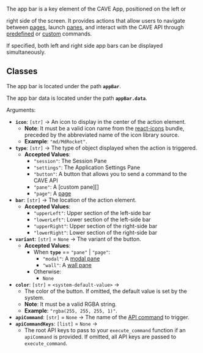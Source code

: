 The app bar is a key element of the CAVE App, positioned on the left or

right side of the screen. It provides actions that allow users to
navigate between [pages][], launch [panes][], and interact with the
CAVE API through [predefined][] or [custom][] commands.

If specified, both left and right side app bars can be displayed
simultaneously.

[pages]: pages.html
[panes]: panes.html
[predefined]: #appBar_data_star.spec
[custom]: #appBar_data_star.spec

## Classes

The app bar is located under the path **`appBar`**.

The app bar data is located under the path **`appBar.data`**.

Arguments:

* **`icon`**: `[str]` &rarr; An icon to display in the center of the action element.
    * **Note**: It must be a valid icon name from the [react-icons][] bundle, preceded by the abbreviated name of the icon library source.
    * **Example**: `"md/MdRocket"`.
* **`type`**: `[str]` &rarr; The type of object displayed when the action is triggered.
    * **Accepted Values**:
        * `"session"`: The Session Pane
        * `"settings"`: The Application Settings Pane
        * `"button"`: A button that allows you to send a command to the CAVE API
        * `"pane"`: A [custom pane][]
        * `"page"`: A [page][]
* **`bar`**: `[str]` &rarr; The location of the action element.
    * **Accepted Values**:
        * `"upperLeft"`: Upper section of the left-side bar
        * `"lowerLeft"`: Lower section of the left-side bar
        * `"upperRight"`: Upper section of the right-side bar
        * `"lowerRight"`: Lower section of the right-side bar
* **`variant`**: `[str]` = `None` &rarr; The variant of the button.
    * **Accepted Values**:
        * When **`type`** == `"pane"` | `"page"`:
            * `"modal"`: A [modal pane][]
            * `"wall"`: A [wall pane][]
        * Otherwise:
            * `None`
* **`color`**: `[str]` = `<system-default-value>` &rarr;
    * The color of the button. If omitted, the default value is set by the system.
    * **Note**: It must be a valid RGBA string.
    * **Example**: `"rgba(255, 255, 255, 1)"`.
* **`apiCommand`**: `[str]` = `None` &rarr; The name of the [API command][] to trigger.
* **`apiCommandKeys`**: `[list]` = `None` &rarr;
    * The root API keys to pass to your `execute_command` function if an
    `apiCommand` is provided. If omitted, all API keys are
    passed to `execute_command`.

[page]: pages.html
[pane]: panes.html
[modal pane]: panes.html
[wall pane]: panes.html
[API command]: #appBar_data_star.spec
[react-icons]: https://react-icons.github.io/react-icons/search
